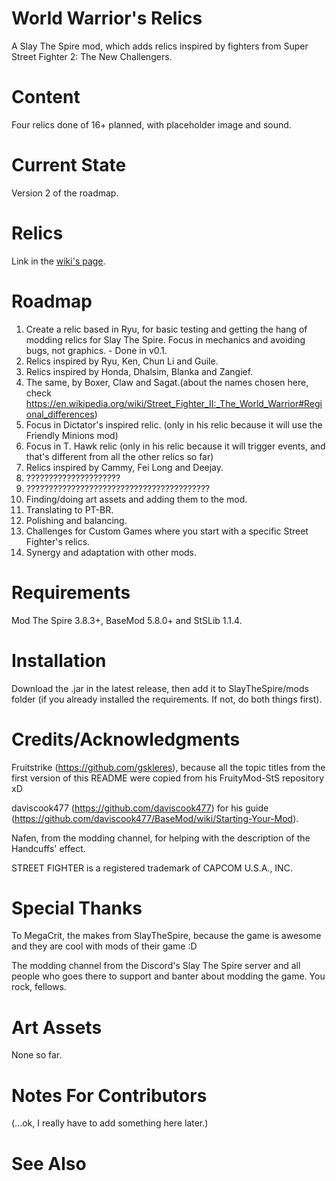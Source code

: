 # World Warrior's Relics
A Slay The Spire mod, which adds relics inspired by fighters from Super Street Fighter 2: The New Challengers.

# Content

Four relics done of 16+ planned, with placeholder image and sound.

# Current State

Version 2 of the roadmap.

# Relics

Link in the [wiki's page](https://github.com/Clauvin/World_Warriors_Relics/wiki/Relics).

# Roadmap

1. Create a relic based in Ryu, for basic testing and getting the hang of modding relics for Slay The Spire. Focus in mechanics and avoiding bugs, not graphics. - Done in v0.1.
2. Relics inspired by Ryu, Ken, Chun Li and Guile.
3. Relics inspired by Honda, Dhalsim, Blanka and Zangief.
4. The same, by Boxer, Claw and Sagat.(about the names chosen here, check https://en.wikipedia.org/wiki/Street_Fighter_II:_The_World_Warrior#Regional_differences)
5. Focus in Dictator's inspired relic. (only in his relic because it will use the Friendly Minions mod)
6. Focus in T. Hawk relic (only in his relic because it will trigger events, and that's different from all the other relics so far)
7. Relics inspired by Cammy, Fei Long and Deejay.
8. ?????????????????????
9. ?????????????????????????????????????????
10. Finding/doing art assets and adding them to the mod.
11. Translating to PT-BR.
12. Polishing and balancing.
13. Challenges for Custom Games where you start with a specific Street Fighter's relics.
14. Synergy and adaptation with other mods.

# Requirements

Mod The Spire 3.8.3+, BaseMod 5.8.0+ and StSLib 1.1.4.

# Installation

Download the .jar in the latest release, then add it to SlayTheSpire/mods folder (if you already installed the requirements. If not, do both things first).

# Credits/Acknowledgments

Fruitstrike (https://github.com/gskleres), because all the topic titles from the first version of this README were copied from his FruityMod-StS repository xD

daviscook477 (https://github.com/daviscook477) for his guide (https://github.com/daviscook477/BaseMod/wiki/Starting-Your-Mod).

Nafen, from the modding channel, for helping with the description of the Handcuffs' effect.

STREET FIGHTER is a registered trademark of CAPCOM U.S.A., INC.

# Special Thanks

To MegaCrit, the makes from SlayTheSpire, because the game is awesome and they are cool with mods of their game :D

The modding channel from the Discord's Slay The Spire server and all people who goes there to support and banter about modding the game. You rock, fellows.

# Art Assets

None so far.

# Notes For Contributors

(...ok, I really have to add something here later.)

# See Also
